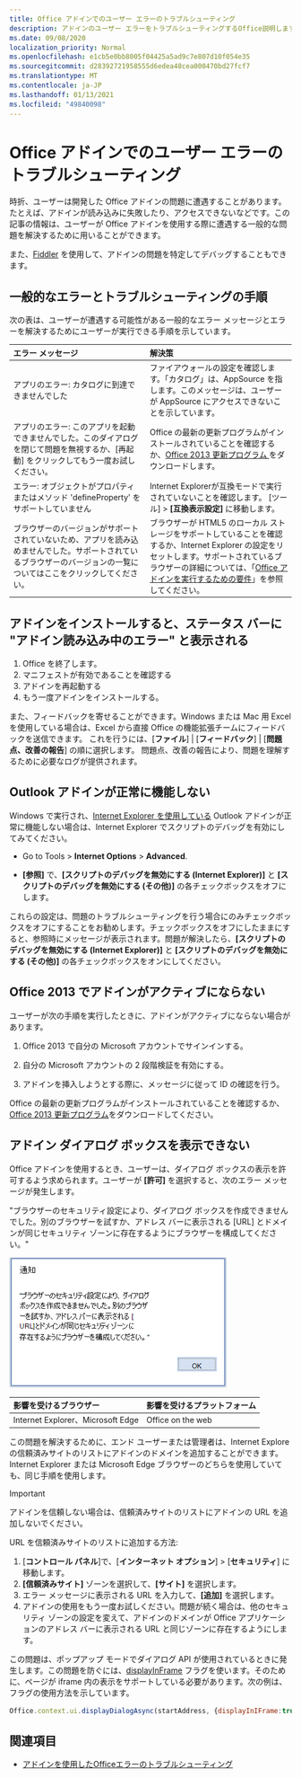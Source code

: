 ```yaml
---
title: Office アドインでのユーザー エラーのトラブルシューティング
description: アドインのユーザー エラーをトラブルシューティングするOffice説明します。
ms.date: 09/08/2020
localization_priority: Normal
ms.openlocfilehash: e1cb5e0bb8005f04425a5ad9c7e807d10f054e35
ms.sourcegitcommit: d28392721958555d6edea48cea000470bd27fcf7
ms.translationtype: MT
ms.contentlocale: ja-JP
ms.lasthandoff: 01/13/2021
ms.locfileid: "49840098"
---
```

# <a name="troubleshoot-user-errors-with-office-add-ins"></a>Office アドインでのユーザー エラーのトラブルシューティング

時折、ユーザーは開発した Office アドインの問題に遭遇することがあります。たとえば、アドインが読み込みに失敗したり、アクセスできないなどです。この記事の情報は、ユーザーが Office アドインを使用する際に遭遇する一般的な問題を解決するために用いることができます。 

また、[Fiddler](https://www.telerik.com/fiddler) を使用して、アドインの問題を特定してデバッグすることもできます。

## <a name="common-errors-and-troubleshooting-steps"></a>一般的なエラーとトラブルシューティングの手順

次の表は、ユーザーが遭遇する可能性がある一般的なエラー メッセージとエラーを解決するためにユーザーが実行できる手順を示しています。



|**エラー メッセージ**|**解決策**|
|:-----|:-----|
|アプリのエラー: カタログに到達できませんでした|ファイアウォールの設定を確認します。「カタログ」は、AppSource を指します。このメッセージは、ユーザーが AppSource にアクセスできないことを示しています。|
|アプリのエラー: このアプリを起動できませんでした。このダイアログを閉じて問題を無視するか、[再起動] をクリックしてもう一度お試しください。|Office の最新の更新プログラムがインストールされていることを確認するか、[Office 2013 更新プログラム ](https://support.microsoft.com/kb/2986156/)をダウンロードします。|
|エラー: オブジェクトがプロパティまたはメソッド 'defineProperty' をサポートしていません|Internet Explorerが互換モードで実行されていないことを確認します。 [ツール] > **[互換表示設定]** に移動します。|
|ブラウザーのバージョンがサポートされていないため、アプリを読み込めませんでした。サポートされているブラウザーのバージョンの一覧についてはここをクリックしてください。|ブラウザーが HTML5 のローカル ストレージをサポートしていることを確認するか、Internet Explorer の設定をリセットします。サポートされているブラウザーの詳細については、「[Office アドインを実行するための要件](../concepts/requirements-for-running-office-add-ins.md)」を参照してください。|

## <a name="when-installing-an-add-in-you-see-error-loading-add-in-in-the-status-bar"></a>アドインをインストールすると、ステータス バーに "アドイン読み込み中のエラー" と表示される

1. Office を終了します。
2. マニフェストが有効であることを確認する
3. アドインを再起動する
4. もう一度アドインをインストールする。

また、フィードバックを寄せることができます。Windows または Mac 用 Excel を使用している場合は、Excel から直接 Office の機能拡張チームにフィードバックを送信できます。 これを行うには、[**ファイル**] | [**フィードバック**] | [**問題点、改善の報告**] の順に選択します。 問題点、改善の報告により、問題を理解するために必要なログが提供されます。

## <a name="outlook-add-in-doesnt-work-correctly"></a>Outlook アドインが正常に機能しない

Windows で実行され、[Internet Explorer を使用している](../concepts/browsers-used-by-office-web-add-ins.md) Outlook アドインが正常に機能しない場合は、Internet Explorer でスクリプトのデバッグを有効にしてみてください。 


- Go to Tools > **Internet Options**  >  **Advanced**.
    
- **[参照]** で、**[スクリプトのデバッグを無効にする (Internet Explorer)]** と **[スクリプトのデバッグを無効にする (その他)]** の各チェックボックスをオフにします。
    
これらの設定は、問題のトラブルシューティングを行う場合にのみチェックボックスをオフにすることをお勧めします。チェックボックスをオフにしたままにすると、参照時にメッセージが表示されます。問題が解決したら、**[スクリプトのデバッグを無効にする (Internet Explorer)]** と **[スクリプトのデバッグを無効にする (その他)]** の各チェックボックスをオンにしてください。


## <a name="add-in-doesnt-activate-in-office-2013"></a>Office 2013 でアドインがアクティブにならない

ユーザーが次の手順を実行したときに、アドインがアクティブにならない場合があります。


1. Office 2013 で自分の Microsoft アカウントでサインインする。
    
2. 自分の Microsoft アカウントの 2 段階検証を有効にする。
    
3. アドインを挿入しようとする際に、メッセージに従って ID の確認を行う。
    
Office の最新の更新プログラムがインストールされていることを確認するか、[Office 2013 更新プログラム](https://support.microsoft.com/kb/2986156/)をダウンロードしてください。

## <a name="add-in-dialog-box-cannot-be-displayed"></a>アドイン ダイアログ ボックスを表示できない

Office アドインを使用するとき、ユーザーは、ダイアログ ボックスの表示を許可するよう求められます。ユーザーが **[許可]** を選択すると、次のエラー メッセージが発生します。

"ブラウザーのセキュリティ設定により、ダイアログ ボックスを作成できませんでした。別のブラウザーを試すか、アドレス バーに表示される [URL] とドメインが同じセキュリティ ゾーンに存在するようにブラウザーを構成してください。"

![ダイアログ ボックスのエラー メッセージのスクリーンショット](../images/dialog-prevented.png)

|**影響を受けるブラウザー**|**影響を受けるプラットフォーム**|
|:--------------------|:---------------------|
|Internet Explorer、Microsoft Edge|Office on the web|

この問題を解決するために、エンド ユーザーまたは管理者は、Internet Explore の信頼済みサイトのリストにアドインのドメインを追加することができます。Internet Explorer または Microsoft Edge ブラウザーのどちらを使用していても、同じ手順を使用します。

> [!IMPORTANT]
> アドインを信頼しない場合は、信頼済みサイトのリストにアドインの URL を追加しないでください。

URL を信頼済みサイトのリストに追加する方法:

1. [**コントロール パネル**]で、[**インターネット オプション**]  >  [**セキュリティ**] に移動します。
2. **[信頼済みサイト]** ゾーンを選択して、**[サイト]** を選択します。
3. エラー メッセージに表示される URL を入力して、**[追加]** を選択します。
4. アドインの使用をもう一度お試しください。問題が続く場合は、他のセキュリティ ゾーンの設定を変えて、アドインのドメインが Office アプリケーションのアドレス バーに表示される URL と同じゾーンに存在するようにします。

この問題は、ポップアップ モードでダイアログ API が使用されているときに発生します。この問題を防ぐには、[displayInFrame](/javascript/api/office/office.ui) フラグを使います。そのために、ページが iframe 内の表示をサポートしている必要があります。次の例は、フラグの使用方法を示しています。

```js
Office.context.ui.displayDialogAsync(startAddress, {displayInIFrame:true}, callback);
```

## <a name="see-also"></a>関連項目

- [アドインを使用したOfficeエラーのトラブルシューティング](troubleshoot-development-errors.md)
